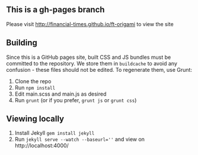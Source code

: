 ## This is a gh-pages branch

Please visit http://financial-times.github.io/ft-origami to view the site

## Building

Since this is a GitHub pages site, built CSS and JS bundles must be committed to the repository.  We store them in `buildcache` to avoid any confusion - these files should not be edited.  To regenerate them, use Grunt:

1. Clone the repo
1. Run `npm install`
2. Edit main.scss and main.js as desired
3. Run `grunt` (or if you prefer, `grunt js` or `grunt css`)

## Viewing locally

1. Install Jekyll `gem install jekyll`
2. Run `jekyll serve --watch --baseurl=''` and view on http://localhost:4000/ 
